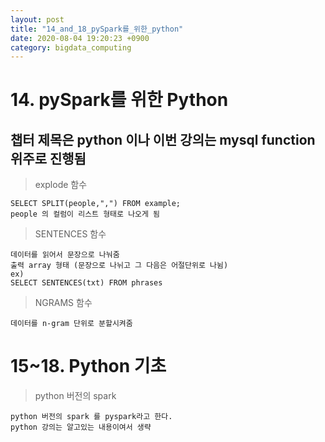 ```yaml
---
layout: post
title: "14_and_18_pySpark를_위한_python"
date: 2020-08-04 19:20:23 +0900
category: bigdata_computing
---
```


# 14. pySpark를 위한 Python

## 챕터 제목은 python 이나 이번 강의는 mysql function 위주로 진행됨

> explode 함수<br>

```
SELECT SPLIT(people,",") FROM example;
people 의 컬럼이 리스트 형태로 나오게 됨 
```

> SENTENCES 함수

```
데이터를 읽어서 문장으로 나눠줌
출력 array 형태 (문장으로 나뉘고 그 다음은 어절단위로 나뉨)
ex)
SELECT SENTENCES(txt) FROM phrases 
```

> NGRAMS 함수 

```
데이터를 n-gram 단위로 분할시켜줌
```

# 15~18.  Python 기초

> python 버전의 spark

```
python 버전의 spark 를 pyspark라고 한다.
python 강의는 알고있는 내용이여서 생략
```




















